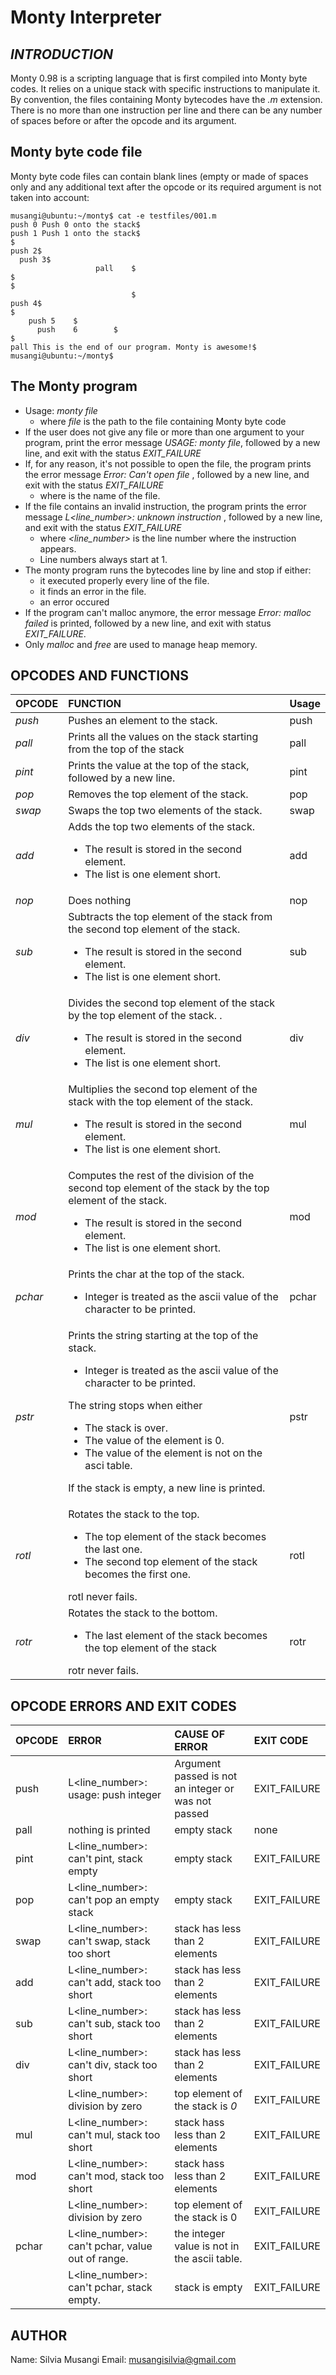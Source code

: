 # Monty Interpreter


## *INTRODUCTION*

Monty 0.98 is a scripting language that is first compiled into Monty byte codes.
It relies on a unique stack with specific instructions to manipulate it.
By convention, the files containing Monty bytecodes have the *.m* extension. There is no more than one instruction per line  and there can be any number of spaces before or after the opcode and its argument.

## Monty byte code file

Monty byte code files can contain blank lines (empty or made of spaces only and any additional text after the opcode or its required argument is not taken into account:

```
musangi@ubuntu:~/monty$ cat -e testfiles/001.m
push 0 Push 0 onto the stack$
push 1 Push 1 onto the stack$
$
push 2$
  push 3$
                   pall    $
$
$
                           $
push 4$
$
    push 5    $
      push    6        $
$
pall This is the end of our program. Monty is awesome!$
musangi@ubuntu:~/monty$
```

## The Monty program

- Usage: *monty file*
	* where *file* is the path to the file containing Monty byte code
- If the user does not give any file or more than one argument to your program, print the error message *USAGE: monty file*, followed by a new line, and exit with the status *EXIT_FAILURE*
- If, for any reason, it's not possible to open the file, the program prints the error message *Error: Can't open file <file>*, followed by a new line, and exit with the status *EXIT_FAILURE*
	* where *<file>* is the name of the file.
- If the file contains an invalid instruction, the program prints the error message *L<line_number>: unknown instruction <opcode>*, followed by a new line, and exit with the status *EXIT_FAILURE*
	* where *<line_number>* is the line number where the instruction appears.
	* Line numbers always start at 1.
- The monty program runs the bytecodes line by line and stop if either:
	* it executed properly every line of the file.
	* it finds an error in the file.
	* an error occured
- If the program can't malloc anymore, the error message *Error: malloc failed* is printed, followed by a new line, and exit with status *EXIT_FAILURE*.
- Only *malloc* and *free* are used to manage heap memory.

## OPCODES AND FUNCTIONS

| OPCODE  | FUNCTION				  | Usage |
| :-----  | :------------------------------------ | :---  |
| *push*  | Pushes an element to the stack.	  | push <int> |
| *pall*  | Prints all the values on the stack starting from the top of the stack | pall |
| *pint*  | Prints the value at the top of the stack, followed by a new line. | pint |
| *pop*   | Removes the top element of the stack. | pop |
| *swap*  | Swaps the top two elements of the stack. | swap |
| *add*   | Adds the top two elements of the stack.<ul><li>The result is stored in the second element.</li><li>The list is one element short.</li></ul> | add |
| *nop*   | Does nothing | nop |
| *sub*   | Subtracts the top element of the stack from the second top element of the stack.<ul><li>The result is stored in the second element.</li><li>The list is one element short.</li></ul>| sub |
| *div*     | Divides the second top element of the stack by the top element of the stack. .<ul><li>The result is stored in the second element.</li><li>The list is one element short.</li></ul> | div |
| *mul*     | Multiplies the second top element of the stack with the top element of the stack.<ul><li>The result is stored in the second element.</li><li>The list is one element short.</li></ul> | mul |
| *mod* | Computes the rest of the division of the second top element of the stack by the top element of the stack.<ul><li>The result is stored in the second element.</li><li>The list is one element short.</li></ul> | mod |
| *pchar* | Prints the char at the top of the stack. <ul><li>Integer is treated as the ascii value of the character to be printed.</li></ul> | pchar |
| *pstr*  | Prints the string starting at the top of the stack. <ul><li>Integer is treated as the ascii value of the character to be printed.</li></ul> The string stops when either <ul><li>The stack is over.</li><li>The value of the element is 0.</li><li>The value of the element is not on the asci table.</li></ul> <p>If the stack is empty, a new line is printed.</p> | pstr |
| *rotl*  | Rotates the stack to the top. <ul><li>The top element of the stack becomes the last one.</li><li>The second top element of the stack becomes the first one.</li></ul> rotl never fails.  | rotl |
| *rotr*  | Rotates the stack to the bottom. <ul><li>The last element of the stack becomes the top element of the stack</li></ul> rotr never fails. | rotr |

## OPCODE ERRORS AND EXIT CODES

| OPCODE  | ERROR		| CAUSE OF ERROR	| EXIT CODE  |
| :---    | :---		| :---			| :---	     |
| push    | L<line_number>: usage: push integer | Argument passed is not an integer or was not passed | EXIT_FAILURE |
| pall    | nothing is printed | empty stack | none |
| pint    | L<line_number>: can't pint, stack empty | empty  stack | EXIT_FAILURE |
| pop     | L<line_number>: can't pop an empty stack | empty stack | EXIT_FAILURE |
| swap    | L<line_number>: can't swap, stack too short | stack has less than 2 elements | EXIT_FAILURE |
| add     | L<line_number>: can't add, stack too short | stack has less than 2 elements | EXIT_FAILURE |
| sub     | L<line_number>: can't sub, stack too short | stack has less than 2 elements | EXIT_FAILURE |
| div     | L<line_number>: can't div, stack too short | stack has less than 2 elements | EXIT_FAILURE |
|         | L<line_number>: division by zero | top element of the stack is *0* | EXIT_FAILURE |
| mul     | L<line_number>: can't mul, stack too short | stack hass less than 2 elements | EXIT_FAILURE |
| mod     | L<line_number>: can't mod, stack too short | stack hass less than 2 elements | EXIT_FAILURE |
|         | L<line_number>: division by zero | top element of the stack is 0 | EXIT_FAILURE |
| pchar   | L<line_number>: can't pchar, value out of range. | the integer value is not in the ascii table. | EXIT_FAILURE |
|         | L<line_number>: can't pchar, stack empty. | stack is empty | EXIT_FAILURE |


## AUTHOR 

Name: Silvia Musangi
Email: musangisilvia@gmail.com


